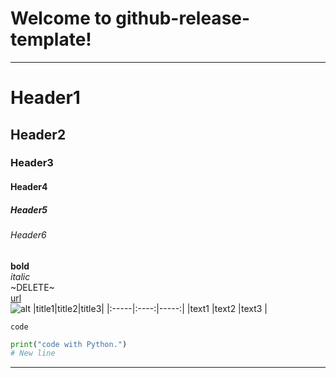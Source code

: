 # Welcome to github-release-template!
---
# Header1
## Header2
### Header3
#### Header4
##### Header5
###### Header6
**bold**  
_italic_  
~DELETE~  
[url](https://example.com)  
![alt](https://alt.com)
|title1|title2|title3|
|:-----|:----:|-----:|
|text1 |text2 |text3 |

`code`
```python
print("code with Python.")
# New line
```
---
